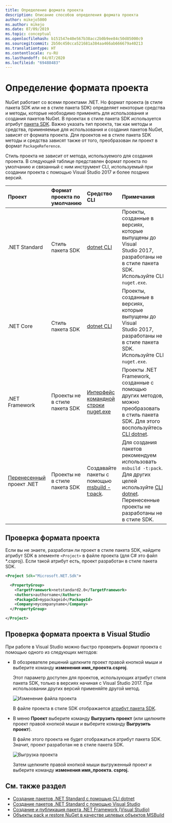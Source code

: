 ```yaml
---
title: Определение формата проекта
description: Описание способов определения формата проекта
author: mikejo5000
ms.author: mikejo
ms.date: 07/09/2019
ms.topic: conceptual
ms.openlocfilehash: b151547e40e567b38acc2b0b9ee84c50d85000c9
ms.sourcegitcommit: 2b50c450cca521681a384aa466ab666679a40213
ms.translationtype: HT
ms.contentlocale: ru-RU
ms.lasthandoff: 04/07/2020
ms.locfileid: "69488483"
---
```

# <a name="identify-the-project-format"></a>Определение формата проекта

NuGet работает со всеми проектами .NET. Но формат проекта (в стиле пакета SDK или не в стиле пакета SDK) определяет некоторые средства и методы, которые необходимо применять для использования и создания пакетов NuGet. В проектах в стиле пакета SDK используется атрибут [пакета SDK](/dotnet/core/tools/csproj#additions). Важно указать тип проекта, так как методы и средства, применяемые для использования и создания пакетов NuGet, зависят от формата проекта. Для проектов не в стиле пакета SDK методы и средства зависят также от того, преобразован ли проект в формат `PackageReference`.

Стиль проекта не зависит от метода, используемого для создания проекта. В следующей таблице представлен формат проекта по умолчанию и связанный с ним инструмент CLI, используемый при создании проекта с помощью Visual Studio 2017 и более поздних версий.

| Проект&nbsp;&nbsp;&nbsp;&nbsp;&nbsp;&nbsp;&nbsp;&nbsp;&nbsp;&nbsp;&nbsp;&nbsp;&nbsp;&nbsp; | Формат проекта по умолчанию | Средство CLI&nbsp;&nbsp;&nbsp;&nbsp;&nbsp;&nbsp;&nbsp;&nbsp;&nbsp; | Примечания |
|:------------- |:-------------|:-----|:-----|
| .NET Standard | Стиль пакета SDK | [dotnet CLI](../install-nuget-client-tools.md#dotnetexe-cli) | Проекты, созданные в версиях, которые выпущены до Visual Studio 2017, разработаны не в стиле пакета SDK. Используйте CLI `nuget.exe`. |
| .NET Core | Стиль пакета SDK | [dotnet CLI](../install-nuget-client-tools.md#dotnetexe-cli) | Проекты, созданные в версиях, которые выпущены до Visual Studio 2017, разработаны не в стиле пакета SDK. Используйте CLI `nuget.exe`. |
| .NET Framework | Проекты не в стиле пакета SDK | [Интерфейс командной строки nuget.exe](../install-nuget-client-tools.md#nugetexe-cli) | Проекты .NET Framework, созданные с помощью других методов, можно преобразовать в стиль пакета SDK. Для этого воспользуйтесь [CLI dotnet](../install-nuget-client-tools.md#dotnetexe-cli). |
| [Перенесенный](../consume-packages/migrate-packages-config-to-package-reference.md) проект .NET | Проекты не в стиле пакета SDK| Создавайте пакеты с помощью [msbuild -t:pack](../consume-packages/migrate-packages-config-to-package-reference.md#create-a-package-after-migration). | Для создания пакетов рекомендуем использовать `msbuild -t:pack`. Для других целей используйте [CLI dotnet](../install-nuget-client-tools.md#dotnetexe-cli). Перенесенные проекты не разработаны не в стиле SDK. |

## <a name="check-the-project-format"></a>Проверка формата проекта

Если вы не знаете, разработан ли проект в стиле пакета SDK, найдите атрибут SDK в элементе `<Project>` в файле проекта (для C# это файл *.csproj). Если такой атрибут есть, проект разработан в стиле пакета SDK.

```xml
<Project Sdk="Microsoft.NET.Sdk">

  <PropertyGroup>
    <TargetFramework>netstandard2.0</TargetFramework>
    <Authors>authorname</Authors>
    <PackageId>mypackageid</PackageId>
    <Company>mycompanyname</Company>
  </PropertyGroup>

</Project>
```

## <a name="check-the-project-format-in-visual-studio"></a>Проверка формата проекта в Visual Studio

При работе в Visual Studio можно быстро проверить формат проекта с помощью одного из следующих методов:

- В обозревателе решений щелкните проект правой кнопкой мыши и выберите команду **изменения имя_проекта.csproj**.

   Этот параметр доступен для проектов, использующих атрибут стиля пакета SDK, только в версиях начиная с Visual Studio 2017. При использовании других версий применяйте другой метод.

   ![Изменение файла проекта](media/edit-project-file.png)

   В файле проекта в стиле SDK отображается [атрибут пакета SDK](/dotnet/core/tools/csproj#additions).
   
- В меню **Проект** выберите команду **Выгрузить проект** (или щелкните проект правой кнопкой мыши и выберите команду **Выгрузить проект**).

   В файле этого проекта не будет отображаться атрибут пакета SDK. Значит, проект разработан не в стиле пакета SDK.

   ![Выгрузка проекта](media/unload-project.png)

   Затем щелкните правой кнопкой мыши выгруженный проект и выберите команду **изменения имя_проекта. csproj.**

## <a name="see-also"></a>См. также раздел

- [Создание пакетов .NET Standard с помощью CLI dotnet](../quickstart/create-and-publish-a-package-using-the-dotnet-cli.md)
- [Создание пакетов .NET Standard с помощью Visual Studio](../quickstart/create-and-publish-a-package-using-visual-studio.md)
- [Создание и публикация пакета .NET Framework (Visual Studio)](../quickstart/create-and-publish-a-package-using-visual-studio-net-framework.md)
- [Объекты pack и restore NuGet в качестве целевых объектов MSBuild](../reference/msbuild-targets.md)
